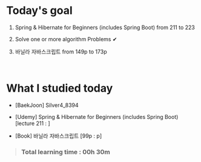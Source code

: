 # Today's goal

1. Spring & Hibernate for Beginners (includes Spring Boot) from 211 to 223

2. Solve one or more algorithm Problems ✔

3. 바닐라 자바스크립트 from 149p to 173p

<br>

# What I studied today

* [BaekJoon] Silver4_8394

* [Udemy] Spring & Hibernate for Beginners (includes Spring Boot) [lecture 211 : ]

* [Book] 바닐라 자바스크립트 [99p : p]

><h3>Total learning time : 00h 30m</h3>